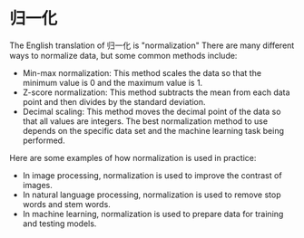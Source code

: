 # 归一化

The English translation of 归一化 is "normalization"
There are many different ways to normalize data, but some common methods include:
- Min-max normalization: This method scales the data so that the minimum value is 0 and the maximum value is 1.
- Z-score normalization: This method subtracts the mean from each data point and then divides by the standard deviation.
- Decimal scaling: This method moves the decimal point of the data so that all values are integers.
The best normalization method to use depends on the specific data set and the machine learning task being performed.

Here are some examples of how normalization is used in practice:
- In image processing, normalization is used to improve the contrast of images.
- In natural language processing, normalization is used to remove stop words and stem words.
- In machine learning, normalization is used to prepare data for training and testing models.